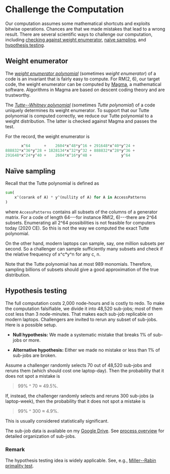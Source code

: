 
# Challenge the Computation

Our computation assumes some mathematical shortcuts
and exploits bitwise operations.
Chances are that we made mistakes that lead to a wrong result.
There are several scientific ways to challenge our computation, including
[checking against weight enumerator](#Weight-enumerator),
[naïve sampling](#Naïve-sampling), and
[hypothesis testing](#Hypothesis-testing).

## Weight enumerator

The *[weight enumerator polynomial]* (sometimes *weight enumerator*)
of a code is an invariant that is fairly easy to compute.
For RM(2, 6), our target code, the weight enumerator
can be computed by [Magma], a mathematical software.
Algorithms in Magma are based on descent coding theory and are trustworthy.

The *[Tutte--Whitney polynomial]* (sometimes *Tutte polynomial*)
of a code uniquely determines its weight enumerator.
To support that our Tutte polynomial is computed correctly,
we reduce our Tutte polynomial to a weight distribution.
The latter is checked against Magma and passes the test.

For the record, the weight enumerator is

```python
       x^64      +    2604*x^48*y^16 + 291648*x^40*y^24 +
888832*x^36*y^28 + 1828134*x^32*y^32 + 888832*x^28*y^36 +
291648*x^24*y^40 +    2604*x^16*y^48 +             y^64
```

## Naïve sampling

Recall that the Tutte polynomial
is defined as

```python
sum(
    x^(corank of A) * y^(nullity of A) for A in AccessPatterns
)
```

where `AccessPatterns` contains all subsets
of the columns of a generator matrix.
For a code of length 64---for instance RM(2, 6)---there are 2^64 subsets.
Enumerating all 2^64 possibilities is not feasible
for computers today (2020 CE).
So this is not the way we computed the exact Tutte polynomial.

On the other hand, modern laptops can sample,
say, one million subsets per second.
So a challenger can sample sufficiently many subsets
and check if the relative frequency of x^c*y^n for any c, n.

Note that the Tutte polynomial has at most 989 monomials.
Therefore, sampling billions of subsets
should give a good approximation of the true distribution.

## Hypothesis testing

The full computation costs 2,000 node-hours and is costly to redo.
To make the computation falsifiable, we divide it into 48,520 sub-jobs;
most of them cost less than 3 node-minutes.
That makes each sub-job replicable on modern laptops.
Challengers are invited to rerun any subset of sub-jobs.
Here is a possible setup.

* **Null hypothesis:**
  We made a systematic mistake that breaks 1% of sub-jobs or more.

* **Alternative hypothesis:**
  Either we made no mistake or less than 1% of sub-jobs are broken.

Assume a challenger randomly selects 70 out of 48,520 sub-jobs
and reruns them (which should cost one laptop-day).
Then the probability that it does not spot a mistake is
> 99% ^ 70 ≈ 49.5%.

If, instead, the challenger randomly selects and reruns 300 sub-jobs
(a laptop-week), then the probability that it does not spot a mistake is
> 99% ^ 300 ≈ 4.9%.

This is usually considered statistically significant.

The sub-job data is available on my [Google Drive].
See [process overview](process.md) for detailed organization of sub-jobs.

### Remark

The hypothesis testing idea is widely applicable.
See, e.g., [Miller--Rabin primality test].

[weight enumerator polynomial]: https://en.wikipedia.org/wiki/Enumerator_polynomial
[Magma]: https://en.wikipedia.org/wiki/Magma_(computer_algebra_system)
[Tutte--Whitney polynomial]: https://en.wikipedia.org/wiki/Tutte_polynomial
[Miller--Rabin primality test]: https://en.wikipedia.org/wiki/Miller%E2%80%93Rabin_primality_test
[Google Drive]: https://drive.google.com/drive/folders/1zYv2R-oqepX1vJ_Fr5JBmrVNdle0mi9M
